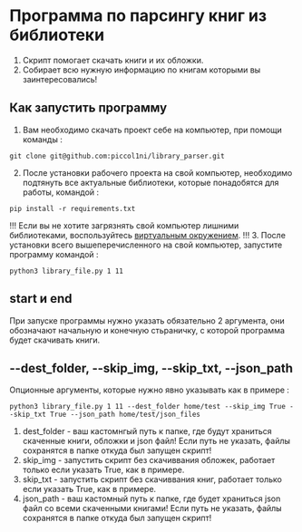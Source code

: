 # Программа по парсингу книг из библиотеки
1. Скрипт помогает скачать книги и их обложки.
2. Собирает всю нужную информацию по книгам которыми вы заинтересовались!

## Как запустить программу
1. Вам необходимо скачать проект себе на компьютер, при помощи команды :
```
git clone git@github.com:piccol1ni/library_parser.git
```
2. После установки рабочего проекта на свой компьютер, необходимо подтянуть все актуальные библиотеки, которые понадобятся для работы, командой :
```
pip install -r requirements.txt
```
!!!
Если вы не хотите загрязнять свой компьютер лишними библиотеками, воспользуйтесь [виртуальным окружением](https://habr.com/ru/post/157287/).
!!!
3. После установки всего вышеперечисленного на свой компьютер, запустите программу командой :
```
python3 library_file.py 1 11
```

## start и end

При запуске программы нужно указать обязательно 2 аргумента, они обозначают начальную и конечную стьраничку, с которой программа будет скачивать книги.

## --dest_folder, --skip_img, --skip_txt, --json_path
Опционные аргументы, которые нужно явно указывать как в примере :
```
python3 library_file.py 1 11 --dest_folder home/test --skip_img True --skip_txt True --json_path home/test/json_files
```
1. dest_folder - ваш кастомнгый путь к папке, где будут храниться скаченные книги, обложки и json файл! Если путь не указать, файлы сохранятся в папке откуда был запущен скрипт!
2. skip_img - запустить скрипт без скачиввания обложек, работает только если указать True, как в примере.
3. skip_txt - запустить скрипт без скачиввания книг, работает только если указать True, как в примере.
4. json_path - ваш кастомный путь к папке, где будет храниться json файл со всеми скаченными книгами! Если путь не указать, файлы сохранятся в папке откуда был запущен скрипт!

